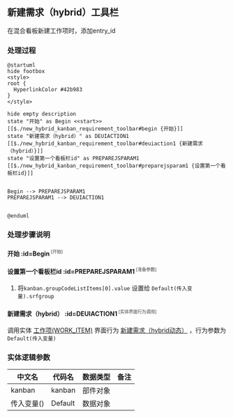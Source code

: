 ## 新建需求（hybrid）工具栏 <!-- {docsify-ignore-all} -->

   在混合看板新建工作项时，添加entry_id

### 处理过程

```plantuml
@startuml
hide footbox
<style>
root {
  HyperlinkColor #42b983
}
</style>

hide empty description
state "开始" as Begin <<start>> [[$./new_hybrid_kanban_requirement_toolbar#begin {开始}]]
state "新建需求（hybrid）" as DEUIACTION1  [[$./new_hybrid_kanban_requirement_toolbar#deuiaction1 {新建需求（hybrid）}]]
state "设置第一个看板栏id" as PREPAREJSPARAM1  [[$./new_hybrid_kanban_requirement_toolbar#preparejsparam1 {设置第一个看板栏id}]]


Begin --> PREPAREJSPARAM1
PREPAREJSPARAM1 --> DEUIACTION1


@enduml
```


### 处理步骤说明

#### 开始 :id=Begin<sup class="footnote-symbol"> <font color=gray size=1>[开始]</font></sup>




#### 设置第一个看板栏id :id=PREPAREJSPARAM1<sup class="footnote-symbol"> <font color=gray size=1>[准备参数]</font></sup>



1. 将`kanban.groupCodeListItems[0].value` 设置给  `Default(传入变量).srfgroup`

#### 新建需求（hybrid） :id=DEUIACTION1<sup class="footnote-symbol"> <font color=gray size=1>[实体界面行为调用]</font></sup>



调用实体 [工作项(WORK_ITEM)](module/ProjMgmt/work_item.md) 界面行为 [新建需求（hybrid动态）](module/ProjMgmt/work_item#界面行为) ，行为参数为`Default(传入变量)`



### 实体逻辑参数

|    中文名   |    代码名    |  数据类型      |备注 |
| --------| --------| --------  | --------   |
|kanban|kanban|部件对象||
|传入变量(<i class="fa fa-check"/></i>)|Default|数据对象||
